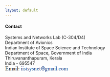 ```yaml
---
layout: default
---
```


#### Contact

Systems and Networks Lab (C-304/D4)  
Department of Avionics  
Indian Institute of Space Science and Technology  
Department of Space, Government of India  
Thiruvananthapuram, Kerala  
India - 695547  
<img src="images/email.png">

